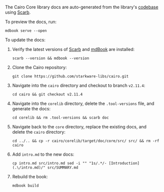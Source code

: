 The Cairo Core library docs are auto-generated from the library's [codebase](https://github.com/starkware-libs/cairo/tree/main/corelib) using [Scarb](https://docs.swmansion.com/scarb/docs/extensions/documentation-generation.html).

To preview the docs, run:
```
mdbook serve --open
```

To update the docs:

1. Verify the latest versions of [Scarb](https://github.com/software-mansion/scarb/releases) and [mdBook](https://github.com/rust-lang/mdBook/releases) are installed:
    ```
    scarb --version && mdbook --version
    ```  

1. Clone the Cairo repository:
    ```
    git clone https://github.com/starkware-libs/cairo.git
    ```

2. Navigate into the `cairo` directory and checkout to branch `v2.11.4`:
    ```
    cd cairo && git checkout v2.11.4
    ```

3. Navigate into the `corelib` directory, delete the `.tool-versions` file, and generate the docs:
    ```
    cd corelib && rm .tool-versions && scarb doc
    ```

4. Navigate back to the `core` directory, replace the existing docs, and delete the `cairo` directory:
    ```
    cd ../.. && cp -r cairo/corelib/target/doc/core/src/ src/ && rm -rf cairo
    ```

5. Add `intro.md` to the new docs:
    ```
    cp intro.md src/intro.md sed -i "" "1s/.*/- [Introduction](.\/intro.md)/" src/SUMMARY.md
    ```

6. Rebuild the book:
    ```
    mdbook build
    ```
